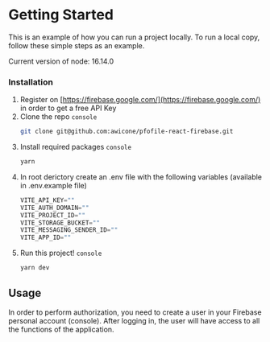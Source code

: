# Getting Started

This is an example of how you can run a project locally. To run a local copy, follow these simple steps as an example.

Current version of node: 16.14.0

### Installation

1. Register on [https://firebase.google.com/](https://firebase.google.com/) in order to get a free API Key
2. Clone the repo `console`
   ```sh
   git clone git@github.com:awicone/pfofile-react-firebase.git
   ```
3. Install required packages `console`
   ```sh
   yarn
   ```
4. In root derictory create an .env file with the following variables (available in .env.example file)
   ```js
   VITE_API_KEY=""
   VITE_AUTH_DOMAIN=""
   VITE_PROJECT_ID=""
   VITE_STORAGE_BUCKET=""
   VITE_MESSAGING_SENDER_ID=""
   VITE_APP_ID=""
   ```
5. Run this project! `console`
   ```js
   yarn dev
   ```

## Usage

In order to perform authorization, you need to create a user in your Firebase personal account (console). After logging in, the user will have access to all the functions of the application.
